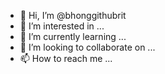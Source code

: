 - 👋 Hi, I’m @bhonggithubrit
- 👀 I’m interested in ...
- 🌱 I’m currently learning ...
- 💞️ I’m looking to collaborate on ...
- 📫 How to reach me ...

<!---
bhonggithubrit/bhonggithubrit is a ✨ special ✨ repository because its `README.md` (this file) appears on your GitHub profile.
You can click the Preview link to take a look at your changes.
--->
